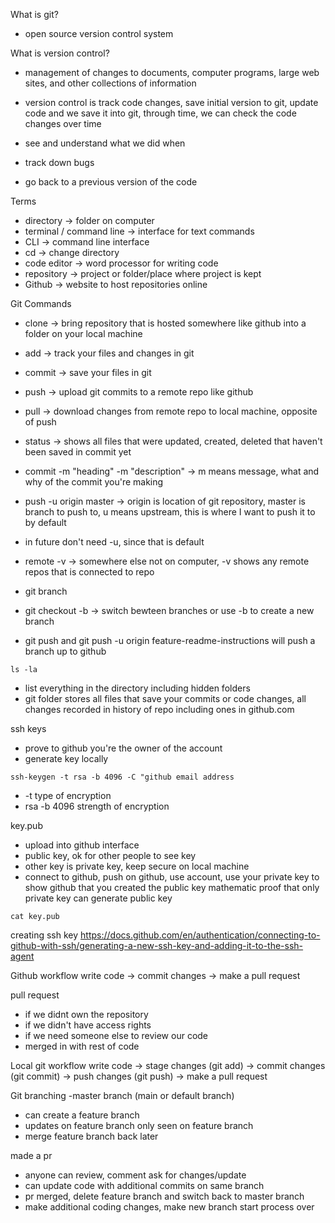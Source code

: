 What is git?

- open source version control system

What is version control?

- management of changes to documents, computer programs, large web sites, and other collections of information
- version control is track code changes, save initial version to git, update code and we save it into git, through time, we can check the code changes over time

- see and understand what we did when
- track down bugs
- go back to a previous version of the code

Terms

- directory -> folder on computer
- terminal / command line -> interface for text commands
- CLI -> command line interface
- cd -> change directory
- code editor -> word processor for writing code
- repository -> project or folder/place where project is kept
- Github -> website to host repositories online

Git Commands

- clone -> bring repository that is hosted somewhere like github into a folder on your local machine
- add -> track your files and changes in git
- commit -> save your files in git
- push -> upload git commits to a remote repo like github
- pull -> download changes from remote repo to local machine, opposite of push
- status -> shows all files that were updated, created, deleted that haven't been saved in commit yet
- commit -m "heading" -m "description" -> m means message, what and why of the commit you're making
- push -u origin master -> origin is location of git repository, master is branch to push to, u means upstream, this is where I want to push it to by default
- in future don't need -u, since that is default
- remote -v -> somewhere else not on computer, -v shows any remote repos that is connected to repo

- git branch
- git checkout -b -> switch bewteen branches or use -b to create a new branch
- git push and git push -u origin feature-readme-instructions will push a branch up to github

`ls -la`

- list everything in the directory including hidden folders
- git folder stores all files that save your commits or code changes, all changes recorded in history of repo including ones in github.com

ssh keys

- prove to github you're the owner of the account
- generate key locally

`ssh-keygen -t rsa -b 4096 -C "github email address`

- -t type of encryption
- rsa -b 4096 strength of encryption

key.pub

- upload into github interface
- public key, ok for other people to see key
- other key is private key, keep secure on local machine
- connect to github, push on github, use account, use your private key to show github that you created the public key mathematic proof that only private key can generate public key

`cat key.pub`

creating ssh key
https://docs.github.com/en/authentication/connecting-to-github-with-ssh/generating-a-new-ssh-key-and-adding-it-to-the-ssh-agent

Github workflow
write code -> commit changes -> make a pull request

pull request

- if we didnt own the repository
- if we didn't have access rights
- if we need someone else to review our code
- merged in with rest of code

Local git workflow
write code -> stage changes (git add) -> commit changes (git commit) -> push changes (git push) -> make a pull request

Git branching -master branch (main or default branch)

- can create a feature branch
- updates on feature branch only seen on feature branch
- merge feature branch back later

made a pr

- anyone can review, comment ask for changes/update
- can update code with additional commits on same branch
- pr merged, delete feature branch and switch back to master branch
- make additional coding changes, make new branch start process over
